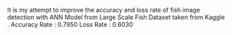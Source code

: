 It is my attempt to improve the accuracy and loss rate of fish image detection with ANN Model from Large Scale Fish Dataset  taken from Kaggle . 
Accuracy Rate : 0.7950
Loss Rate : 0.6030
